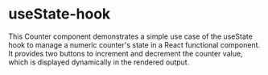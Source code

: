 # useState-hook
This Counter component demonstrates a simple use case of the useState hook to manage a numeric counter's state in a React functional component. It provides two buttons to increment and decrement the counter value, which is displayed dynamically in the rendered output.
